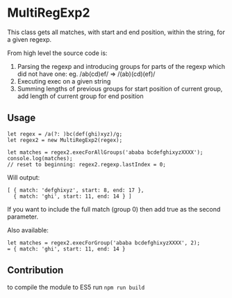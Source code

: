 # MultiRegExp2

This class gets all matches, with start and end position, within the string, for a given regexp.

From high level the source code is:
 
 1. Parsing the regexp and introducing groups for parts of the regexp which did not have one: eg. /ab(cd)ef/ => /(ab)(cd)(ef)/
 2. Executing exec on a given string
 3. Summing lengths of previous groups for start position of current group, add length of current group for end position 

## Usage
```
let regex = /a(?: )bc(def(ghi)xyz)/g;
let regex2 = new MultiRegExp2(regex);

let matches = regex2.execForAllGroups('ababa bcdefghixyzXXXX');
console.log(matches);
// reset to beginning: regex2.regexp.lastIndex = 0;
```

Will output:
```
[ { match: 'defghixyz', start: 8, end: 17 },
  { match: 'ghi', start: 11, end: 14 } ]
```

If you want to include the full match (group 0) then add true as the second parameter.

Also available:
```
let matches = regex2.execForGroup('ababa bcdefghixyzXXXX', 2);
= { match: 'ghi', start: 11, end: 14 }
```


## Contribution

to compile the module to ES5 run `npm run build`